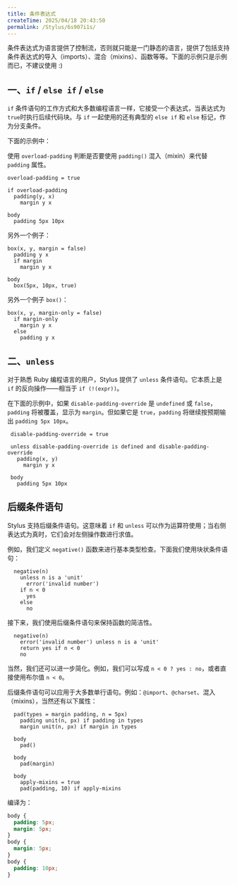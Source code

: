 ```yaml
---
title: 条件表达式
createTime: 2025/04/18 20:43:50
permalink: /Stylus/6s907i1s/
---
```


条件表达式为语言提供了控制流，否则就只能是一门静态的语言，提供了包括支持条件表达式的导入（imports）、混合（mixins）、函数等等。下面的示例只是示例而已，不建议使用 :)

## 一、`if` / `else if` / `else`

`if` 条件语句的工作方式和大多数编程语言一样，它接受一个表达式，当表达式为`true`时执行后续代码块。与 `if` 一起使用的还有典型的 `else if` 和 `else` 标记，作为分支条件。

下面的示例中：

使用 `overload-padding` 判断是否要使用 `padding()` 混入（mixin）来代替 `padding` 属性。

```styl
overload-padding = true

if overload-padding
  padding(y, x)
    margin y x

body
  padding 5px 10px
```

另外一个例子：

```styl
box(x, y, margin = false)
  padding y x
  if margin
    margin y x

body
  box(5px, 10px, true)
```

另外一个例子 `box()`：

```
box(x, y, margin-only = false)
  if margin-only
    margin y x
  else
    padding y x
```

## 二、`unless`

对于熟悉 Ruby 编程语言的用户，Stylus 提供了 `unless` 条件语句。它本质上是 `if` 的反向操作——相当于 `if (!(expr))`。

在下面的示例中，如果 `disable-padding-override` 是 `undefined` 或 `false`，`padding` 将被覆盖，显示为 `margin`。但如果它是 `true`，`padding` 将继续按预期输出 `padding 5px 10px`。

```styl
 disable-padding-override = true

 unless disable-padding-override is defined and disable-padding-override
   padding(x, y)
     margin y x

 body
   padding 5px 10px
```

## 后缀条件语句

Stylus 支持后缀条件语句。这意味着 `if` 和 `unless` 可以作为运算符使用；当右侧表达式为真时，它们会对左侧操作数进行求值。

例如，我们定义 `negative()` 函数来进行基本类型检查。下面我们使用块状条件语句：

```styl
  negative(n)
    unless n is a 'unit'
      error('invalid number')
    if n < 0
      yes
    else
      no
```

接下来，我们使用后缀条件语句来保持函数的简洁性。

```styl
  negative(n)
    error('invalid number') unless n is a 'unit'
    return yes if n < 0
    no
```

当然，我们还可以进一步简化。例如，我们可以写成 `n < 0 ? yes : no`，或者直接使用布尔值 `n < 0`。

后缀条件语句可以应用于大多数单行语句。例如：`@import`、`@charset`、混入（mixins），当然还有以下属性：

```styl
  pad(types = margin padding, n = 5px)
    padding unit(n, px) if padding in types
    margin unit(n, px) if margin in types

  body
    pad()

  body
    pad(margin)

  body
    apply-mixins = true
    pad(padding, 10) if apply-mixins
```

编译为：

```css
body {
  padding: 5px;
  margin: 5px;
}
body {
  margin: 5px;
}
body {
  padding: 10px;
}
```

